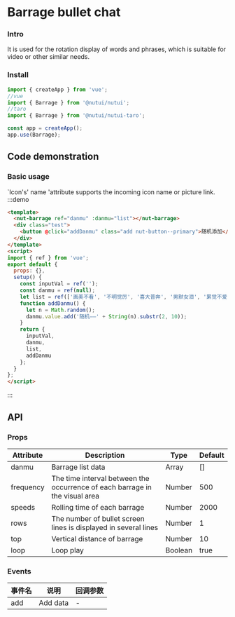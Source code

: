 # Barrage bullet chat

###  Intro

It is used for the rotation display of words and phrases, which is suitable for video or other similar needs.

### Install

``` javascript
import { createApp } from 'vue';
//vue
import { Barrage } from '@nutui/nutui';
//taro
import { Barrage } from '@nutui/nutui-taro';

const app = createApp();
app.use(Barrage);

```

## Code demonstration

### Basic usage

`Icon's' name 'attribute supports the incoming icon name or picture link.
:::demo

```html
<template>
  <nut-barrage ref="danmu" :danmu="list"></nut-barrage>
  <div class="test">
    <button @click="addDanmu" class="add nut-button--primary">随机添加</button>
  </div>
</template>
<script>
import { ref } from 'vue';
export default {
  props: {},
  setup() {
    const inputVal = ref('');
    const danmu = ref(null);
    let list = ref(['画美不看', '不明觉厉', '喜大普奔', '男默女泪', '累觉不爱', '爷青结-']);
    function addDanmu() {
      let n = Math.random();
      danmu.value.add('随机——' + String(n).substr(2, 10));
    }
    return {
      inputVal,
      danmu,
      list,
      addDanmu
    };
  }
};
</script>
```

:::


## API

### Props

| Attribute | Description | Type   | Default |
|--------------|----------------------------------|--------|------------------|
| danmu         | Barrage list data               | Array | []              |
| frequency        | The time interval between the occurrence of each barrage in the visual area    | Number | 500               |
| speeds         | Rolling time of each barrage | Number |  2000               |
| rows  | The number of bullet screen lines is displayed in several lines    | Number | 1 |
| top  | Vertical distance of barrage    | Number | 10 |
| loop  | Loop play     | Boolean | true |

### Events

| 事件名 | 说明           | 回调参数     |
|--------|----------------|--------------|
| add  | Add data | - |
